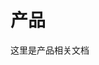 <!--
 * @Descripttion: 
 * @version: 
 * @Author: yangym
 * @Date: 2021-06-04 14:00:22
 * @LastEditors: yangym
 * @LastEditTime: 2021-06-04 14:00:36
-->
# 产品

这里是产品相关文档
